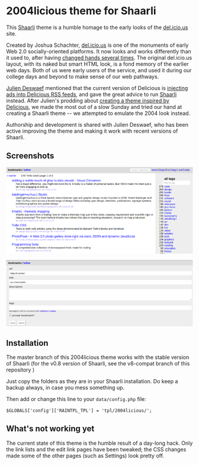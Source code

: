2004licious theme for Shaarli
=============================

This [Shaarli](https://github.com/shaarli/shaarli) theme is a humble homage to the early looks of the [del.icio.us](http://del.icio.us) site.

Created by Joshua Schachter, [del.icio.us](http://del.icio.us) is one of the monuments of early Web 2.0 socially-oriented platforms. It now looks and works differently than it used to, after having [changed hands several times](https://en.wikipedia.org/wiki/Delicious_(website)#History). The original del.icio.us layout, with its naked but smart HTML look, is a fond memory of the earlier web days. Both of us were early users of the service, and used it during our college days and beyond to make sense of our web pathways.

[Julien Deswaef](http://xuv.be) mentioned that the current version of Delicious is [injecting ads into Delicious RSS feeds](https://twitter.com/xuv/status/790549815000268800), and gave the great advice to run [Shaarli](http://github.com/shaarli/shaarli) instead. After Julien's prodding about [creating a theme inspired by Delicious](https://twitter.com/xuv/status/791643923659755520), we made the most out of a slow Sunday and tried our hand at creating a Shaarli theme -- we attempted to emulate the 2004 look instead.

Authorship and development is shared with Julien Deswaef, who has been active improving the theme and making it work with recent versions of Shaarli.

Screenshots
-----------

![Index page](https://raw.githubusercontent.com/ManufacturaInd/shaarli-2004licious-theme/master/sample-screenshots/index.png)

![Add a link page](https://github.com/ManufacturaInd/shaarli-2004licious-theme/raw/master/sample-screenshots/add.png)

Installation
------------
The master branch of this 2004licious theme works with the stable version of Shaarli (for the v0.8 version of Shaarli, see the v8-compat branch of this repository )

Just copy the folders as they are in your Shaarli installation. Do keep a backup always, in case you mess something up.

Then add or change this line to your `data/config.php` file:

```
$GLOBALS['config']['RAINTPL_TPL'] = 'tpl/2004licious/';
```


What's not working yet
----------------------

The current state of this theme is the humble result of a day-long hack. Only
the link lists and the edit link pages have been tweaked; the CSS changes made
some of the other pages (such as Settings) look pretty off.
